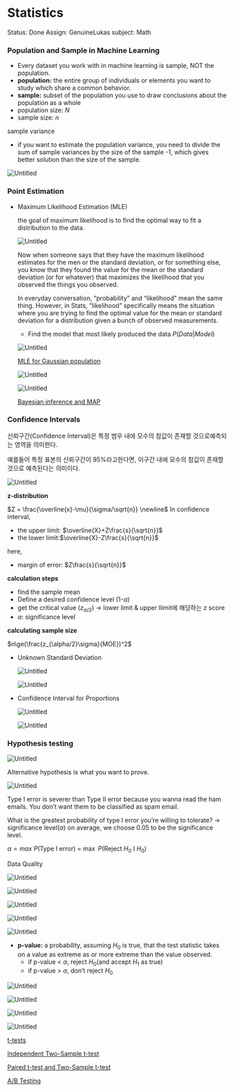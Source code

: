 # Statistics

Status: Done
Assign: GenuineLukas
subject: Math

### Population and Sample in Machine Learning

- Every dataset you work with in machine learning is sample, NOT the population.
- **population:** the entire group of individuals or elements you want to study which share a common behavior.
- **sample:** subset of the population you use to draw conclusions about the population as a whole
- population size: $N$
- sample size: $n$

sample variance

- if you want to estimate the population variance, you need to divide the sum of sample variances by the size of the sample -1, which gives better solution than the size of the sample.

![Untitled](Statistics%20758d270f7f0940d68c00c85861ba029e/Untitled.png)

### Point Estimation

- Maximum Likelihood Estimation (MLE)
    
    the goal of maximum likelihood is to find the optimal way to fit a distribution to the data.
    
    ![Untitled](Statistics%20758d270f7f0940d68c00c85861ba029e/Untitled%201.png)
    
    Now when someone says that they have the maximum likelihood estimates for the men or the standard deviation, or for something else, you know that they found the value for the mean or the standard deviation (or for whatever) that maximizes the likelihood that you observed the things you observed.
    
    In everyday conversation, “probability” and “likelihood” mean the same thing. However, in Stats, “likelihood” specifically means the situation where you are trying to find the optimal value for the mean or standard deviation for a distribution given a bunch of observed measurements.
    
    - Find the model that most likely produced the data $P(Data|Model)$
    
    ![Untitled](Statistics%20758d270f7f0940d68c00c85861ba029e/Untitled%202.png)
    
    [MLE for Gaussian population](Statistics%20758d270f7f0940d68c00c85861ba029e/MLE%20for%20Gaussian%20population%209757840f74fd4a1f8c63b29095de8d44.md)
    
    ![Untitled](Statistics%20758d270f7f0940d68c00c85861ba029e/Untitled%203.png)
    
    ![Untitled](Statistics%20758d270f7f0940d68c00c85861ba029e/Untitled%204.png)
    
    [Bayesian inference and MAP](Statistics%20758d270f7f0940d68c00c85861ba029e/Bayesian%20inference%20and%20MAP%20935b95b633d747119373fba8dc1adcdf.md)
    

### Confidence Intervals

신뢰구간(Confidence Interval)은 특정 범우 내에 모수의 참값이 존재할 것으로예측되는 영역을 의미한다.

예를들어 특정 표본의 신뢰구간이 95%라고한다면, 이구간 내에 모수의 참값이 존재할것으로 예측된다는 의미이다.

![Untitled](Statistics%20758d270f7f0940d68c00c85861ba029e/Untitled%205.png)

**z-distribution**

$Z = \frac{\overline{x}-\mu}{\sigma/\sqrt{n}} \newline$
In confidence interval,

- the upper limit: $\overline{X}+Z\frac{s}{\sqrt{n}}$
- the lower limit:$\overline{X}-Z\frac{s}{\sqrt{n}}$

here,

- margin of error: $Z\frac{s}{\sqrt{n}}$

**calculation steps**

- find the sample mean
- Define a desired confidence level (1-$\alpha$)
- get the critical value ($z_{\alpha/2}$) → lower limit & upper llimit에 해당하는 z score
- $\alpha:$ significance level

**calculating sample size**

$n\ge(\frac{z_{\alpha/2}\sigma}{MOE})^2$

- Unknown Standard Deviation
    
    ![Untitled](Statistics%20758d270f7f0940d68c00c85861ba029e/Untitled%206.png)
    
    ![Untitled](Statistics%20758d270f7f0940d68c00c85861ba029e/Untitled%207.png)
    
- Confidence Interval for Proportions
    
    ![Untitled](Statistics%20758d270f7f0940d68c00c85861ba029e/Untitled%208.png)
    
    ![Untitled](Statistics%20758d270f7f0940d68c00c85861ba029e/Untitled%209.png)
    

### Hypothesis testing

![Untitled](Statistics%20758d270f7f0940d68c00c85861ba029e/Untitled%2010.png)

Alternative hypothesis is what you want to prove.

![Untitled](Statistics%20758d270f7f0940d68c00c85861ba029e/Untitled%2011.png)

Type I error is severer than Type II error because you wanna read the ham emails. You don’t want them to be classified as spam email.

What is the greatest probability of type I error you’re willing to tolerate? → significance level($\alpha$) on average, we choose 0.05 to be the significance level.

$\alpha=max\ P$(Type I error) = $\max\ P$(Reject $H_0$ I $H_0$) 

Data Quality

![Untitled](Statistics%20758d270f7f0940d68c00c85861ba029e/Untitled%2012.png)

![Untitled](Statistics%20758d270f7f0940d68c00c85861ba029e/Untitled%2013.png)

![Untitled](Statistics%20758d270f7f0940d68c00c85861ba029e/Untitled%2014.png)

![Untitled](Statistics%20758d270f7f0940d68c00c85861ba029e/Untitled%2015.png)

![Untitled](Statistics%20758d270f7f0940d68c00c85861ba029e/Untitled%2016.png)

- **p-value:** a probability, assuming $H_0$ is true, that the test statistic takes on a value as extreme as or more extreme than the value observed.
    - if p-value < $\alpha$, reject $H_0$(and accept $H_1$ as true)
    - if p-value > $\alpha$, don’t reject $H_0$

![Untitled](Statistics%20758d270f7f0940d68c00c85861ba029e/Untitled%2017.png)

![Untitled](Statistics%20758d270f7f0940d68c00c85861ba029e/Untitled%2018.png)

![Untitled](Statistics%20758d270f7f0940d68c00c85861ba029e/Untitled%2019.png)

![Untitled](Statistics%20758d270f7f0940d68c00c85861ba029e/Untitled%2020.png)

[t-tests](Statistics%20758d270f7f0940d68c00c85861ba029e/t-tests%200643cb84723f40d2abb15bc061696c87.md)

[Independent Two-Sample t-test](Statistics%20758d270f7f0940d68c00c85861ba029e/Independent%20Two-Sample%20t-test%20c2c83efb36e04a5db1e996f506c50937.md)

[Paired t-test and Two-Sample t-test](Statistics%20758d270f7f0940d68c00c85861ba029e/Paired%20t-test%20and%20Two-Sample%20t-test%20f552fce3e0014b83aa934aef17734964.md)

[A/B Testing](Statistics%20758d270f7f0940d68c00c85861ba029e/A%20B%20Testing%2053d245edffa84baeb0050ad9764f657b.md)